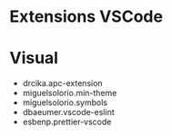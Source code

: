 # Extensions VSCode

# Visual
- drcika.apc-extension
- miguelsolorio.min-theme
- miguelsolorio.symbols
- dbaeumer.vscode-eslint
- esbenp.prettier-vscode
